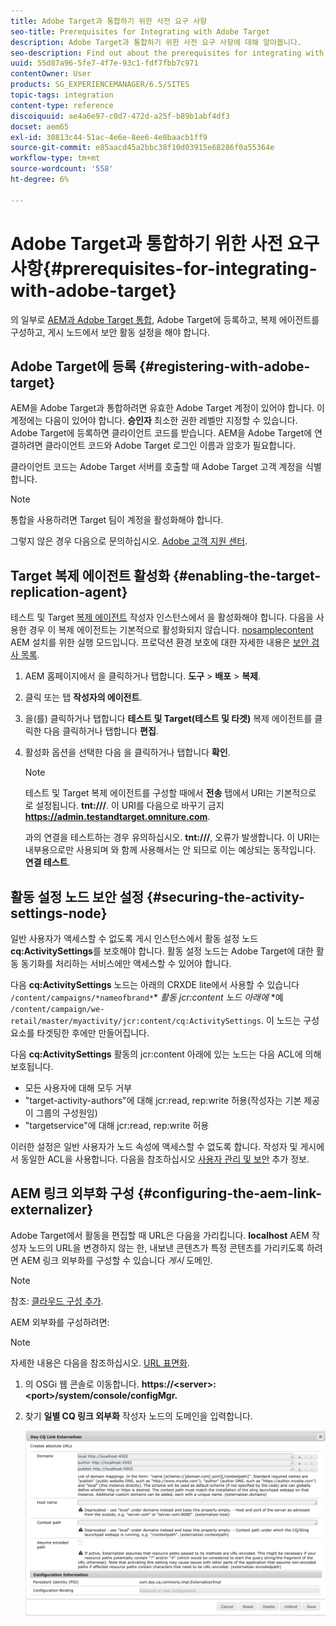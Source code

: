 ```yaml
---
title: Adobe Target과 통합하기 위한 사전 요구 사항
seo-title: Prerequisites for Integrating with Adobe Target
description: Adobe Target과 통합하기 위한 사전 요구 사항에 대해 알아봅니다.
seo-description: Find out about the prerequisites for integrating with Adobe Target.
uuid: 55d87a96-5fe7-4f7e-93c1-fdf7fbb7c971
contentOwner: User
products: SG_EXPERIENCEMANAGER/6.5/SITES
topic-tags: integration
content-type: reference
discoiquuid: ae4a6e97-c0d7-472d-a25f-b89b1abf4df3
docset: aem65
exl-id: 30813c44-51ac-4e6e-8ee6-4e8baacb1ff9
source-git-commit: e85aacd45a2bbc38f10d03915e68286f0a55364e
workflow-type: tm+mt
source-wordcount: '558'
ht-degree: 6%

---
```


# Adobe Target과 통합하기 위한 사전 요구 사항{#prerequisites-for-integrating-with-adobe-target}

의 일부로 [AEM과 Adobe Target 통합](/help/sites-administering/target.md), Adobe Target에 등록하고, 복제 에이전트를 구성하고, 게시 노드에서 보안 활동 설정을 해야 합니다.

## Adobe Target에 등록 {#registering-with-adobe-target}

AEM을 Adobe Target과 통합하려면 유효한 Adobe Target 계정이 있어야 합니다. 이 계정에는 다음이 있어야 합니다. **승인자** 최소한 권한 레벨만 지정할 수 있습니다. Adobe Target에 등록하면 클라이언트 코드를 받습니다. AEM을 Adobe Target에 연결하려면 클라이언트 코드와 Adobe Target 로그인 이름과 암호가 필요합니다.

클라이언트 코드는 Adobe Target 서버를 호출할 때 Adobe Target 고객 계정을 식별합니다.

>[!NOTE]
>
>통합을 사용하려면 Target 팀이 계정을 활성화해야 합니다.
>
>그렇지 않은 경우 다음으로 문의하십시오. [Adobe 고객 지원 센터](https://experienceleague.adobe.com/docs/target/using/cmp-resources-and-contact-information.html).

## Target 복제 에이전트 활성화 {#enabling-the-target-replication-agent}

테스트 및 Target [복제 에이전트](/help/sites-deploying/replication.md) 작성자 인스턴스에서 을 활성화해야 합니다. 다음을 사용한 경우 이 복제 에이전트는 기본적으로 활성화되지 않습니다. [nosamplecontent](/help/sites-deploying/configure-runmodes.md#using-samplecontent-and-nosamplecontent) AEM 설치를 위한 실행 모드입니다. 프로덕션 환경 보호에 대한 자세한 내용은 [보안 검사 목록](/help/sites-administering/security-checklist.md).

1. AEM 홈페이지에서 을 클릭하거나 탭합니다. **도구** > **배포** > **복제**.
1. 클릭 또는 탭 **작성자의 에이전트**.
1. 을(를) 클릭하거나 탭합니다 **테스트 및 Target(테스트 및 타겟)** 복제 에이전트를 클릭한 다음 클릭하거나 탭합니다 **편집**.
1. 활성화 옵션을 선택한 다음 을 클릭하거나 탭합니다 **확인**.

   >[!NOTE]
   >
   >테스트 및 Target 복제 에이전트를 구성할 때에서 **전송** 탭에서 URI는 기본적으로 로 설정됩니다. **tnt:///**. 이 URI를 다음으로 바꾸기 금지 **https://admin.testandtarget.omniture.com**.
   >
   >과의 연결을 테스트하는 경우 유의하십시오. **tnt:///**, 오류가 발생합니다. 이 URI는 내부용으로만 사용되며 와 함께 사용해서는 안 되므로 이는 예상되는 동작입니다. **연결 테스트**.

## 활동 설정 노드 보안 설정 {#securing-the-activity-settings-node}

일반 사용자가 액세스할 수 없도록 게시 인스턴스에서 활동 설정 노드 **cq:ActivitySettings**&#x200B;를 보호해야 합니다. 활동 설정 노드는 Adobe Target에 대한 활동 동기화를 처리하는 서비스에만 액세스할 수 있어야 합니다.

다음 **cq:ActivitySettings** 노드는 아래의 CRXDE lite에서 사용할 수 있습니다 `/content/campaigns/*nameofbrand*`* *활동 jcr:content 노드 아래에* *예 `/content/campaign/we-retail/master/myactivity/jcr:content/cq:ActivitySettings`. 이 노드는 구성 요소를 타겟팅한 후에만 만들어집니다.

다음 **cq:ActivitySettings** 활동의 jcr:content 아래에 있는 노드는 다음 ACL에 의해 보호됩니다.

* 모든 사용자에 대해 모두 거부
* &quot;target-activity-authors&quot;에 대해 jcr:read, rep:write 허용(작성자는 기본 제공 이 그룹의 구성원임)
* &quot;targetservice&quot;에 대해 jcr:read, rep:write 허용

이러한 설정은 일반 사용자가 노드 속성에 액세스할 수 없도록 합니다. 작성자 및 게시에서 동일한 ACL을 사용합니다. 다음을 참조하십시오 [사용자 관리 및 보안](/help/sites-administering/security.md) 추가 정보.

## AEM 링크 외부화 구성 {#configuring-the-aem-link-externalizer}

Adobe Target에서 활동을 편집할 때 URL은 다음을 가리킵니다. **localhost** AEM 작성자 노드의 URL을 변경하지 않는 한, 내보낸 콘텐츠가 특정 콘텐츠를 가리키도록 하려면 AEM 링크 외부화를 구성할 수 있습니다 *게시* 도메인.

>[!NOTE]
>
>참조: [클라우드 구성 추가](/help/sites-administering/experience-fragments-target.md#add-the-cloud-configuration).

AEM 외부화를 구성하려면:

>[!NOTE]
>
>자세한 내용은 다음을 참조하십시오. [URL 표면화](/help/sites-developing/externalizer.md).

1. 의 OSGi 웹 콘솔로 이동합니다. **https://&lt;server>:&lt;port>/system/console/configMgr.**
1. 찾기 **일별 CQ 링크 외부화** 작성자 노드의 도메인을 입력합니다.

   ![일별 CQ 링크 외부화](assets/aem-externalizer-01.png)
